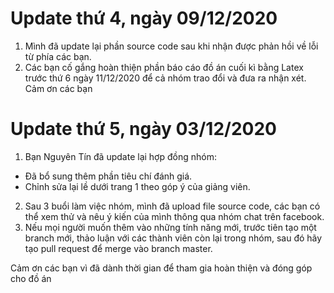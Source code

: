 # Update thứ 4, ngày 09/12/2020

1. Mình đã update lại phần source code sau khi nhận được phản hồi về lỗi từ phía các bạn.
2. Các bạn cố gắng hoàn thiện phần báo cáo đồ án cuối kì bằng Latex trước thứ 6 ngày 11/12/2020 để cả nhóm trao đổi và đưa ra nhận xét.
Cảm ơn các bạn


# Update thứ 5, ngày 03/12/2020

1. Bạn Nguyên Tín đã update lại hợp đồng nhóm:
  + Đã bổ sung thêm phần tiêu chí đánh giá.
  + Chỉnh sửa lại lề dưới trang 1 theo góp ý của giảng viên.
2. Sau 3 buổi làm việc nhóm, mình đã upload file source code, các bạn có thể xem thử và nêu ý kiến của mình thông qua nhóm chat trên facebook.
3. Nếu mọi người muốn thêm vào những tính năng mới, trước tiên tạo một branch mới, thảo luận với các thành viên còn lại trong nhóm, sau đó hãy tạo pull request để merge vào branch master.

Cảm ơn các bạn vì đã dành thời gian để tham gia hoàn thiện và đóng góp cho đồ án

